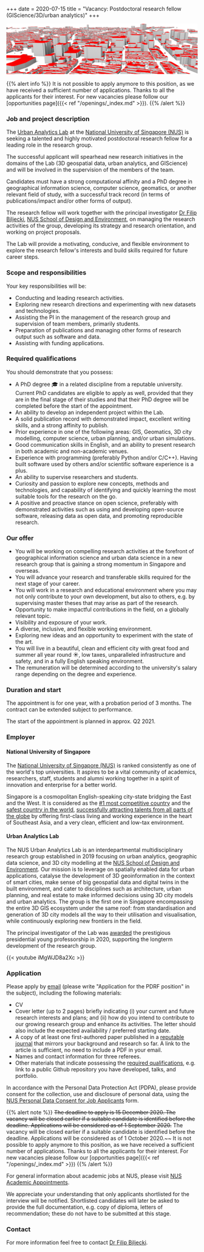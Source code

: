 +++
date = 2020-07-15
title = "Vacancy: Postdoctoral research fellow (GIScience/3D/urban analytics)"
+++

![](header.png)

{{% alert info %}}
It is not possible to apply anymore to this position, as we have received a sufficient number of applications.
Thanks to all the applicants for their interest.
For new vacancies please follow our [opportunities page]({{< ref "/openings/_index.md" >}}).
{{% /alert %}}

### Job and project description

The [Urban Analytics Lab](/) at the [National University of Singapore (NUS)](http://www.nus.edu.sg) is seeking a talented and highly motivated postdoctoral research fellow for a leading role in the research group.

The successful applicant will spearhead new research initiatives in the domains of the Lab (3D geospatial data, urban analytics, and GIScience) and will be involved in the supervision of the members of the team.

Candidates must have a strong computational affinity and a PhD degree in geographical information science, computer science, geomatics, or another relevant field of study, with a successful track record (in terms of publications/impact and/or other forms of output).

The research fellow will work together with the principal investigator [Dr Filip Biljecki](/authors/filip/), [NUS School of Design and Environment](http://www.sde.nus.edu.sg), on managing the research activities of the group, developing its strategy and research orientation, and working on project proposals.

The Lab will provide a motivating, conducive, and flexible environment to explore the research fellow's interests and build skills required for future career steps.


### Scope and responsibilities

Your key responsibilities will be:

- Conducting and leading research activities.
- Exploring new research directions and experimenting with new datasets and technologies.
- Assisting the PI in the management of the research group and supervision of team members, primarily students.
- Preparation of publications and managing other forms of research output such as software and data.
- Assisting with funding applications.

### Required qualifications

You should demonstrate that you possess:

- A PhD degree :mortar_board: in a related discipline from a reputable university. Current PhD candidates are eligible to apply as well, provided that they are in the final stage of their studies and that their PhD degree will be completed before the start of the appointment.
- An ability to develop an independent project within the Lab.
- A solid publication record with demonstrated impact, excellent writing skills, and a strong affinity to publish.
- Prior experience in one of the following areas: GIS, Geomatics, 3D city modelling, computer science, urban planning, and/or urban simulations.
- Good communication skills in English, and an ability to present research in both academic and non-academic venues.
- Experience with programming (preferably Python and/or C/C++). Having built software used by others and/or scientific software experience is a plus.
- An ability to supervise researchers and students.
- Curiosity and passion to explore new concepts, methods and technologies, and capability of identifying and quickly learning the most suitable tools for the research on the go.
- A positive and proactive stance on open science, preferably with demonstrated activities such as using and developing open-source software, releasing data as open data, and promoting reproducible research.


### Our offer

- You will be working on compelling research activities at the forefront of geographical information science and urban data science in a new research group that is gaining a strong momentum in Singapore and overseas.
- You will advance your research and transferable skills required for the next stage of your career.
- You will work in a research and educational environment where you may not only contribute to your own development, but also to others, e.g. by supervising master theses that may arise as part of the research.
- Opportunity to make impactful contributions in the field, on a globally relevant topic.
- Visibility and exposure of your work.
- A diverse, inclusive, and flexible working environment.
- Exploring new ideas and an opportunity to experiment with the state of the art.
- You will live in a beautiful, clean and efficient city with great food and summer all year round :sunny:, low taxes, unparalleled infrastructure and safety, and in a fully English speaking environment.
- The remuneration will be determined according to the university's salary range depending on the degree and experience.

### Duration and start

The appointment is for one year, with a probation period of 3 months.
The contract can be extended subject to performance.

The start of the appointment is planned in approx. Q2 2021.

### Employer

#### National University of Singapore

The [National University of Singapore (NUS)](http://www.nus.edu.sg) is ranked consistently as one of the world's top universities.
It aspires to be a vital community of academics, researchers, staff, students and alumni working together in a spirit of innovation and enterprise for a better world.

Singapore is a cosmopolitan English-speaking city-state bridging the East and the West.
It is considered as the [#1 most competitive country](https://www.straitstimes.com/business/economy/singapore-economy-ranked-worlds-most-competitive) and the [safest country in the world](https://www.asiaone.com/singapore/singapore-ranked-safest-country-world-above-japan-survey), [successfully attracting talents from all parts of the globe](https://www.straitstimes.com/singapore/singapore-retains-top-spot-in-asia-pacific-index-for-talent-competitiveness) by offering first-class living and working experience in the heart of Southeast Asia, and a very clean, efficient and low-tax environment.

#### Urban Analytics Lab

The NUS Urban Analytics Lab is an interdepartmental multidisciplinary research group established in 2019 focusing on urban analytics, geographic data science, and 3D city modelling at the [NUS School of Design and Environment](http://www.sde.nus.edu.sg).
Our mission is to leverage on spatially enabled data for urban applications, catalyse the development of 3D geoinformation in the context of smart cities, make sense of big geospatial data and digital twins in the built environment, and cater to disciplines such as architecture, urban planning, and real estate to make informed decisions using 3D city models and urban analytics.
The group is the first one in Singapore encompassing the entire 3D GIS ecosystem under the same roof: from standardisation and generation of 3D city models all the way to their utilisation and visualisation, while continuously exploring new frontiers in the field. 

The principal investigator of the Lab was [awarded](/post/2020/07/16/filip-biljecki-appointed-as-presidential-young-professor/) the prestigious presidential young professorship in 2020, supporting the longterm development of the research group.

{{< youtube iMgWJD8a2Xc >}}

### Application

Please apply by [email](mailto:filip@nus.edu.sg) (please write "Application for the PDRF position" in the subject), including the following materials:

* CV
* Cover letter (up to 2 pages) briefly indicating (i) your current and future research interests and plans; and (ii) how do you intend to contribute to our growing research group and enhance its activities. The letter should also include the expected availability / preferred starting date.
* A copy of at least one first-authored paper published in a [reputable journal](/post/2020/07/06/geospatial-and-urban-data-science-journals/) that mirrors your background and research so far. A link to the article is sufficient, no need to include a PDF in your email.
* Names and contact information for three referees.
* Other materials that indicate possessing the [required qualifications](#required-qualifications), e.g. link to a public Github repository you have developed, talks, and portfolio.

In accordance with the Personal Data Protection Act (PDPA), please provide consent for the collection, use and disclosure of personal data, using the [NUS Personal Data Consent for Job Applicants](http://www.nus.edu.sg/careers/potentialhires/applicationprocess/NUS-Personal-Data-Consent-for-Job-Applicants.pdf) form.

{{% alert note %}}
~~The deadline to apply is 15 December 2020.
The vacancy will be closed earlier if a suitable candidate is identified before the deadline.
Applications will be considered as of 1 September 2020.~~
The vacancy will be closed earlier if a suitable candidate is identified before the deadline.
Applications will be considered as of 1 October 2020.~~
It is not possible to apply anymore to this position, as we have received a sufficient number of applications.
Thanks to all the applicants for their interest.
For new vacancies please follow our [opportunities page]({{< ref "/openings/_index.md" >}})
{{% /alert %}}

For general information about academic jobs at NUS, please visit [NUS  Academic Appointments](http://www.nus.edu.sg/careers/acadappt.htm).

We appreciate your understanding that only applicants shortlisted for the interview will be notified.
Shortlisted candidates will later be asked to provide the full documentation, e.g. copy of diploma, letters of recommendation; these do not have to be submitted at this stage.

### Contact

For more information feel free to contact [Dr Filip Biljecki](/authors/filip).

